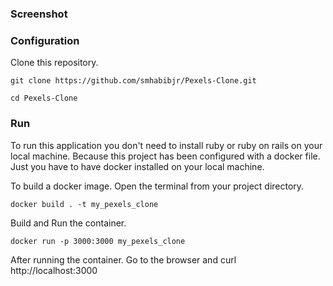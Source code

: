 ### Screenshot


### Configuration

Clone this repository.
````
git clone https://github.com/smhabibjr/Pexels-Clone.git
````

````
cd Pexels-Clone
````

### Run

To run this application you don't need to install ruby or ruby on rails on your local machine. Because this project has been configured with a docker file. Just you have to have docker installed on your local machine.

To build a docker image. Open the terminal from your project directory.
````
docker build . -t my_pexels_clone
````
Build and Run the container.
````
docker run -p 3000:3000 my_pexels_clone
````
After running the container. Go to the browser and curl http://localhost:3000
